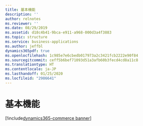 ```yaml
---
title: 基本機能
description: ''
author: relnotes
ms.reviewer: ''
ms.date: 08/29/2019
ms.assetid: d18c4b41-9bca-e911-a968-000d3a4f3883
ms.topic: structure
ms.service: business-applications
ms.author: jeffbl
dynamics365pdf: true
ms.openlocfilehash: 1c985e7e6cbedb017973a2c3421fcb2222e90f84
ms.sourcegitcommit: ceff5b6bef71093d51a3afb60b3fecd4cd8a11c8
ms.translationtype: HT
ms.contentlocale: ja-JP
ms.lasthandoff: 01/25/2020
ms.locfileid: "2986641"
---
```

<!--from editor: Needs content -->

# <a name="fundamentals"></a>基本機能

[!include[dynamics365-commerce banner](../includes/dynamics365-commerce.md)]

<!--structure start-->

<!--structure end-->



